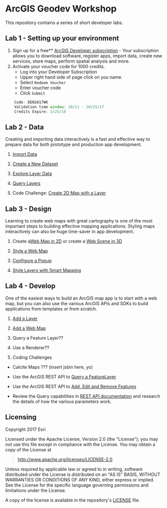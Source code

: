 # ArcGIS Geodev Workshop

This repository contains a series of short developer labs. 

## Lab 1 - Setting up your environment

1. Sign up for a free** [ArcGIS Developer subscription](https://developers.arcgis.com/en/sign-up/) - Your subscription allows you to download software, register apps, import data, create new services, store maps, perform spatial analysis and more.
2. Activate your voucher code for 1000 credits. 
    * Log into your Developer Subscription
    * Upper right hand side of page click on you name.
    * Select `Redeem Voucher` 
    * Enter voucher code
    * Click `Submit` 

```js
    Code: DEN1017WK
    Validation time window: 10/11 - 10/25/17
    Credits Expire: 3/25/18
````
## Lab 2 - Data
Creating and importing data interactively is a fast and effective way to prepare data for both prototype and production app development.

1. [Import Data](https://developers.arcgis.com/labs/data/import-data/) 

2. [Create a New Dataset](https://developers.arcgis.com/labs/data/create-a-new-dataset/)

3. [Explore Layer Data](https://developers.arcgis.com/labs/data/explore-layer-data/) 

4. [Query Layers](https://developers.arcgis.com/labs/data/query-layers/)

5. Code Challenge: [Create 2D Map with a Layer](https://developers.arcgis.com/labs/develop/javascript/create-a-2d-map-with-a-layer/)


## Lab 3 - Design
Learning to create web maps with great cartography is one of the most important steps to building effective mapping applications. Styling maps interactively can also be huge time-saver in app development.

1. Create a[Web Map in 2D](https://developers.arcgis.com/labs/design/create-a-web-map/) or create a [Web Scene in 3D](https://developers.arcgis.com/labs/design/create-a-web-scene/) 

2. [Style a Web Map](https://developers.arcgis.com/labs/design/style-a-web-map/) 

3. [Configure a Popup](https://developers.arcgis.com/labs/design/configure-pop-ups/)
 
4. [Style Layers with Smart Mapping](https://developers.arcgis.com/labs/design/style-your-layers-with-smart-mapping/)

## Lab 4 - Develop
One of the easiest ways to build an ArcGIS map app is to start with a web map, but you can also use the various
ArcGIS APIs and SDKs to build applications from templates or from scratch.

1. [Add a Layer](https://developers.arcgis.com/labs/develop/javascript/create-a-2d-map-with-a-layer/)

2. [Add a Web Map](https://developers.arcgis.com/labs/develop/javascript/display-a-web-map/)

3. Query a Feature Layer??

4. Use a Renderer??

5. Coding Challenges
 * Calcite Maps ??? (insert jsbin here, yo)
 
 * Use the ArcGIS REST API to [Query a FeatureLayer](https://developers.arcgis.com/labs/develop/rest/query-a-feature-layer/)

 * Use the ArcGIS REST API  to [Add, Edit and Remove Features](https://developers.arcgis.com/labs/develop/rest/add-edit-and-remove-features/)
 
 * Review the Query capabilities in [REST API documentation](https://resources.arcgis.com/en/help/arcgis-rest-api/#/Query_Feature_Service_Layer/02r3000000r1000000/) and research the details of how the various parameters work. 

## Licensing
Copyright 2017 Esri

Licensed under the Apache License, Version 2.0 (the "License");
you may not use this file except in compliance with the License.
You may obtain a copy of the License at

> http://www.apache.org/licenses/LICENSE-2.0

Unless required by applicable law or agreed to in writing, software
distributed under the License is distributed on an "AS IS" BASIS,
WITHOUT WARRANTIES OR CONDITIONS OF ANY KIND, either express or implied.
See the License for the specific language governing permissions and
limitations under the License.

A copy of the license is available in the repository's [LICENSE](./LICENSE) file.